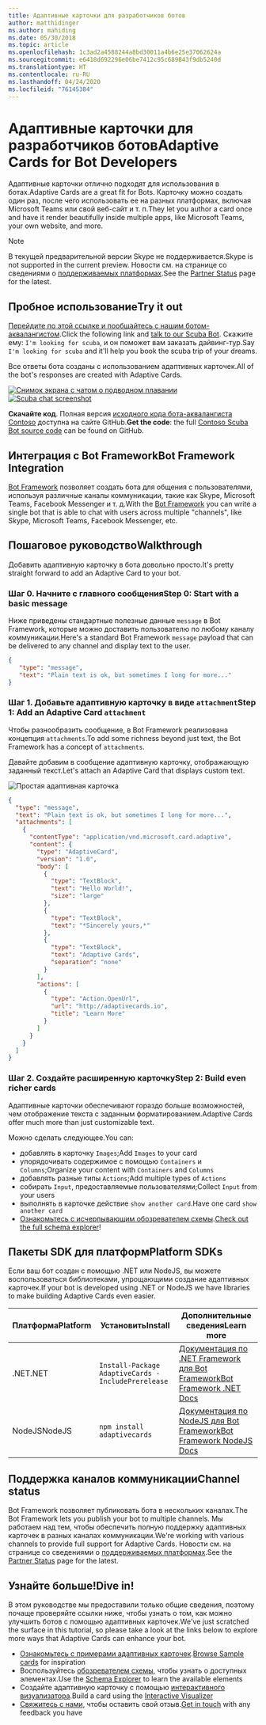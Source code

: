 ```yaml
---
title: Адаптивные карточки для разработчиков ботов
author: matthidinger
ms.author: mahiding
ms.date: 05/30/2018
ms.topic: article
ms.openlocfilehash: 1c3ad2a4588244a8bd30011a4b6e25e37062624a
ms.sourcegitcommit: e6418d692296e06be7412c95c689843f9db5240d
ms.translationtype: HT
ms.contentlocale: ru-RU
ms.lasthandoff: 04/24/2020
ms.locfileid: "76145384"
---
```

# <a name="adaptive-cards-for-bot-developers"></a><span data-ttu-id="cab0a-102">Адаптивные карточки для разработчиков ботов</span><span class="sxs-lookup"><span data-stu-id="cab0a-102">Adaptive Cards for Bot Developers</span></span>

<span data-ttu-id="cab0a-103">Адаптивные карточки отлично подходят для использования в ботах.</span><span class="sxs-lookup"><span data-stu-id="cab0a-103">Adaptive Cards are a great fit for Bots.</span></span> <span data-ttu-id="cab0a-104">Карточку можно создать один раз, после чего использовать ее на разных платформах, включая Microsoft Teams или свой веб-сайт и т. п.</span><span class="sxs-lookup"><span data-stu-id="cab0a-104">They let you author a card once and have it render beautifully inside multiple apps, like  Microsoft Teams, your own website, and more.</span></span>

> [!NOTE]
> <span data-ttu-id="cab0a-105">В текущей предварительной версии Skype не поддерживается.</span><span class="sxs-lookup"><span data-stu-id="cab0a-105">Skype is not supported in the current preview.</span></span> <span data-ttu-id="cab0a-106">Новости см. на странице со сведениями о [поддерживаемых платформах](../resources/partners.md).</span><span class="sxs-lookup"><span data-stu-id="cab0a-106">See the [Partner Status](../resources/partners.md) page for the latest.</span></span>

## <a name="try-it-out"></a><span data-ttu-id="cab0a-107">Пробное использование</span><span class="sxs-lookup"><span data-stu-id="cab0a-107">Try it out</span></span>

<span data-ttu-id="cab0a-108">[Перейдите по этой ссылке и пообщайтесь с нашим ботом-аквалангистом](http://contososcubademo.azurewebsites.net/).</span><span class="sxs-lookup"><span data-stu-id="cab0a-108">Click the following link and [talk to our Scuba Bot](http://contososcubademo.azurewebsites.net/).</span></span> <span data-ttu-id="cab0a-109">Скажите ему: `I'm looking for scuba`, и он поможет вам заказать дайвинг-тур.</span><span class="sxs-lookup"><span data-stu-id="cab0a-109">Say `I'm looking for scuba` and it'll help you book the scuba trip of your dreams.</span></span>  

<span data-ttu-id="cab0a-110">Все ответы бота созданы с использованием адаптивных карточек.</span><span class="sxs-lookup"><span data-stu-id="cab0a-110">All of the bot's responses are created with Adaptive Cards.</span></span>

<span data-ttu-id="cab0a-111">[![Снимок экрана с чатом о подводном плавании](media/bots/scuba-chat.png)](http://contososcubademo.azurewebsites.net/)</span><span class="sxs-lookup"><span data-stu-id="cab0a-111">[![Scuba chat screenshot](media/bots/scuba-chat.png)](http://contososcubademo.azurewebsites.net/)</span></span>

<span data-ttu-id="cab0a-112">**Скачайте код**. Полная версия [исходного кода бота-аквалангиста Contoso](https://github.com/matthidinger/ContosoScubaBot
) доступна на сайте GitHub.</span><span class="sxs-lookup"><span data-stu-id="cab0a-112">**Get the code**: the full [Contoso Scuba Bot source code](https://github.com/matthidinger/ContosoScubaBot
) can be found on GitHub.</span></span>


## <a name="bot-framework-integration"></a><span data-ttu-id="cab0a-113">Интеграция с Bot Framework</span><span class="sxs-lookup"><span data-stu-id="cab0a-113">Bot Framework Integration</span></span>

<span data-ttu-id="cab0a-114">[Bot Framework](https://dev.botframework.com/) позволяет создать бота для общения с пользователями, используя различные каналы коммуникации, такие как Skype, Microsoft Teams, Facebook Messenger и т. д.</span><span class="sxs-lookup"><span data-stu-id="cab0a-114">With the [Bot Framework](https://dev.botframework.com/) you can write a single bot that is able to chat with users across multiple "channels", like Skype, Microsoft Teams, Facebook Messenger, etc.</span></span>

## <a name="walkthrough"></a><span data-ttu-id="cab0a-115">Пошаговое руководство</span><span class="sxs-lookup"><span data-stu-id="cab0a-115">Walkthrough</span></span>

<span data-ttu-id="cab0a-116">Добавить адаптивную карточку в бота довольно просто.</span><span class="sxs-lookup"><span data-stu-id="cab0a-116">It's pretty straight forward to add an Adaptive Card to your bot.</span></span>

### <a name="step-0-start-with-a-basic-message"></a><span data-ttu-id="cab0a-117">Шаг 0. Начните с главного сообщения</span><span class="sxs-lookup"><span data-stu-id="cab0a-117">Step 0: Start with a basic message</span></span>

<span data-ttu-id="cab0a-118">Ниже приведены стандартные полезные данные `message` в Bot Framework, которые можно доставить пользователю по любому каналу коммуникации.</span><span class="sxs-lookup"><span data-stu-id="cab0a-118">Here's a standard Bot Framework `message` payload that can be delivered to any channel and display text to the user.</span></span>

```json
{
   "type": "message",
   "text": "Plain text is ok, but sometimes I long for more..."
}
```

### <a name="step-1-add-an-adaptive-card-attachment"></a><span data-ttu-id="cab0a-119">Шаг 1. Добавьте адаптивную карточку в виде `attachment`</span><span class="sxs-lookup"><span data-stu-id="cab0a-119">Step 1: Add an Adaptive Card `attachment`</span></span>

<span data-ttu-id="cab0a-120">Чтобы разнообразить сообщение, в Bot Framework реализована концепция `attachments`.</span><span class="sxs-lookup"><span data-stu-id="cab0a-120">To add some richness beyond just text, the Bot Framework has a concept of `attachments`.</span></span> 

<span data-ttu-id="cab0a-121">Давайте добавим в сообщение адаптивную карточку, отображающую заданный текст.</span><span class="sxs-lookup"><span data-stu-id="cab0a-121">Let's attach an Adaptive Card that displays custom text.</span></span>

![Простая адаптивная карточка](media/bots/hello-adaptivecards.png)

```json
{
  "type": "message",
  "text": "Plain text is ok, but sometimes I long for more...",
  "attachments": [
    {
      "contentType": "application/vnd.microsoft.card.adaptive",
      "content": {
        "type": "AdaptiveCard",
        "version": "1.0",
        "body": [
          {
            "type": "TextBlock",
            "text": "Hello World!",
            "size": "large"
          },
          {
            "type": "TextBlock",
            "text": "*Sincerely yours,*"
          },
          {
            "type": "TextBlock",
            "text": "Adaptive Cards",
            "separation": "none"
          }
        ],
        "actions": [
          {
            "type": "Action.OpenUrl",
            "url": "http://adaptivecards.io",
            "title": "Learn More"
          }
        ]
      }
    }
  ]
}
```

### <a name="step-2-build-even-richer-cards"></a><span data-ttu-id="cab0a-123">Шаг 2. Создайте расширенную карточку</span><span class="sxs-lookup"><span data-stu-id="cab0a-123">Step 2: Build even richer cards</span></span> 

<span data-ttu-id="cab0a-124">Адаптивные карточки обеспечивают гораздо больше возможностей, чем отображение текста с заданным форматированием.</span><span class="sxs-lookup"><span data-stu-id="cab0a-124">Adaptive Cards offer much more than just customizable text.</span></span> 

<span data-ttu-id="cab0a-125">Можно сделать следующее.</span><span class="sxs-lookup"><span data-stu-id="cab0a-125">You can:</span></span> 

* <span data-ttu-id="cab0a-126">добавлять в карточку `Images`;</span><span class="sxs-lookup"><span data-stu-id="cab0a-126">Add `Images` to your card</span></span>
* <span data-ttu-id="cab0a-127">упорядочивать содержимое с помощью `Containers` и `Columns`;</span><span class="sxs-lookup"><span data-stu-id="cab0a-127">Organize your content with `Containers` and `Columns`</span></span>
* <span data-ttu-id="cab0a-128">добавлять разные типы `Actions`;</span><span class="sxs-lookup"><span data-stu-id="cab0a-128">Add multiple types of `Actions`</span></span>
* <span data-ttu-id="cab0a-129">собирать `Input`, предоставляемые пользователями;</span><span class="sxs-lookup"><span data-stu-id="cab0a-129">Collect `Input` from your users</span></span>
* <span data-ttu-id="cab0a-130">выполнять в карточке действие `show another card`.</span><span class="sxs-lookup"><span data-stu-id="cab0a-130">Have one card `show another card`</span></span>
* <span data-ttu-id="cab0a-131">[Ознакомьтесь с исчерпывающим обозревателем схемы](http://adaptivecards.io/explorer/).</span><span class="sxs-lookup"><span data-stu-id="cab0a-131">[Check out the full schema explorer](http://adaptivecards.io/explorer/)!</span></span> 

## <a name="platform-sdks"></a><span data-ttu-id="cab0a-132">Пакеты SDK для платформ</span><span class="sxs-lookup"><span data-stu-id="cab0a-132">Platform SDKs</span></span>

<span data-ttu-id="cab0a-133">Если ваш бот создан с помощью .NET или NodeJS, вы можете воспользоваться библиотеками, упрощающими создание адаптивных карточек.</span><span class="sxs-lookup"><span data-stu-id="cab0a-133">If your bot is developed using .NET or NodeJS we have libraries to make building Adaptive Cards even easier.</span></span>

<span data-ttu-id="cab0a-134">Платформа</span><span class="sxs-lookup"><span data-stu-id="cab0a-134">Platform</span></span>|<span data-ttu-id="cab0a-135">Установить</span><span class="sxs-lookup"><span data-stu-id="cab0a-135">Install</span></span>|<span data-ttu-id="cab0a-136">Дополнительные сведения</span><span class="sxs-lookup"><span data-stu-id="cab0a-136">Learn more</span></span>
--------|-------|----------
<span data-ttu-id="cab0a-137">.NET</span><span class="sxs-lookup"><span data-stu-id="cab0a-137">.NET</span></span> | `Install-Package AdaptiveCards -IncludePrerelease` | [<span data-ttu-id="cab0a-138">Документация по .NET Framework для Bot Framework</span><span class="sxs-lookup"><span data-stu-id="cab0a-138">Bot Framework .NET Docs</span></span>](https://docs.microsoft.com/bot-framework/dotnet/bot-builder-dotnet-add-rich-card-attachments)
<span data-ttu-id="cab0a-139">NodeJS</span><span class="sxs-lookup"><span data-stu-id="cab0a-139">NodeJS</span></span> | `npm install adaptivecards` | [<span data-ttu-id="cab0a-140">Документация по NodeJS для Bot Framework</span><span class="sxs-lookup"><span data-stu-id="cab0a-140">Bot Framework NodeJS Docs</span></span>](https://docs.microsoft.com/bot-framework/nodejs/bot-builder-nodejs-send-rich-cards)


## <a name="channel-status"></a><span data-ttu-id="cab0a-141">Поддержка каналов коммуникации</span><span class="sxs-lookup"><span data-stu-id="cab0a-141">Channel status</span></span>

<span data-ttu-id="cab0a-142">Bot Framework позволяет публиковать бота в нескольких каналах.</span><span class="sxs-lookup"><span data-stu-id="cab0a-142">The Bot Framework lets you publish your bot to multiple channels.</span></span> <span data-ttu-id="cab0a-143">Мы работаем над тем, чтобы обеспечить полную поддержку адаптивных карточек в разных каналах коммуникации.</span><span class="sxs-lookup"><span data-stu-id="cab0a-143">We're working with various channels to provide full support for Adaptive Cards.</span></span> <span data-ttu-id="cab0a-144">Новости см. на странице со сведениями о [поддерживаемых платформах](../resources/partners.md).</span><span class="sxs-lookup"><span data-stu-id="cab0a-144">See the [Partner Status](../resources/partners.md) page for the latest.</span></span>


## <a name="dive-in"></a><span data-ttu-id="cab0a-145">Узнайте больше!</span><span class="sxs-lookup"><span data-stu-id="cab0a-145">Dive in!</span></span>

<span data-ttu-id="cab0a-146">В этом руководстве мы предоставили только общие сведения, поэтому почаще проверяйте ссылки ниже, чтобы узнать о том, как можно улучшить ботов с помощью адаптивных карточек.</span><span class="sxs-lookup"><span data-stu-id="cab0a-146">We've just scratched the surface in this tutorial, so please take a look at the links below to explore more ways that Adaptive Cards can enhance your bot.</span></span>

* <span data-ttu-id="cab0a-147">[Ознакомьтесь с примерами адаптивных карточек](http://adaptivecards.io/samples/).</span><span class="sxs-lookup"><span data-stu-id="cab0a-147">[Browse Sample cards](http://adaptivecards.io/samples/) for inspiration</span></span>
* <span data-ttu-id="cab0a-148">Воспользуйтесь [обозревателем схемы](http://adaptivecards.io/explorer), чтобы узнать о доступных элементах.</span><span class="sxs-lookup"><span data-stu-id="cab0a-148">Use the [Schema Explorer](http://adaptivecards.io/explorer) to learn the available elements</span></span>
* <span data-ttu-id="cab0a-149">Создайте адаптивную карточку с помощью [интерактивного визуализатора](http://adaptivecards.io/visualizer/index.html?hostApp=Skype).</span><span class="sxs-lookup"><span data-stu-id="cab0a-149">Build a card using the [Interactive Visualizer](http://adaptivecards.io/visualizer/index.html?hostApp=Skype)</span></span>
* <span data-ttu-id="cab0a-150">[Свяжитесь с нами](http://adaptivecards.io/connect), чтобы оставить свой отзыв.</span><span class="sxs-lookup"><span data-stu-id="cab0a-150">[Get in touch](http://adaptivecards.io/connect) with any feedback you have</span></span>
